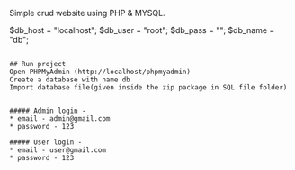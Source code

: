 
Simple crud website using PHP & MYSQL.

$db_host = "localhost";
$db_user = "root";
$db_pass = "";
$db_name = "db";
```

## Run project
Open PHPMyAdmin (http://localhost/phpmyadmin)
Create a database with name db
Import database file(given inside the zip package in SQL file folder)


##### Admin login -
* email - admin@gmail.com
* password - 123

##### User login -
* email - user@gmail.com
* password - 123

